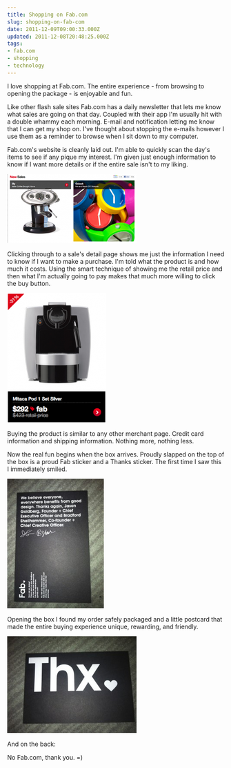 ```yaml
---
title: Shopping on Fab.com
slug: shopping-on-fab-com
date: 2011-12-09T09:00:33.000Z
updated: 2011-12-08T20:48:25.000Z
tags:
- fab.com
- shopping
- technology
---
```


I love shopping at Fab.com.  The entire experience - from browsing to opening the package - is enjoyable and fun.

Like other flash sale sites Fab.com has a daily newsletter that lets me know what sales are going on that day.  Coupled with their app I'm usually hit with a double whammy each morning.  E-mail and notification letting me know that I can get my shop on.  I've thought about stopping the e-mails however I use them as a reminder to browse when I sit down to my computer.

<!--more-->

Fab.com's website is cleanly laid out.  I'm able to quickly  scan the day's items to see if any pique my interest.  I'm given just enough information to know if I want more details or if the entire sale isn't to my liking.

<a href="http://blog.harrywolff.com/2011/12/shopping-on-fab-com/fab_browse/" rel="attachment wp-att-1945"><img src="/images/posts/2011/12/fab_browse-300x160.png" alt="" title="fab_browse" width="300" height="160" class="aligncenter size-medium wp-image-1945" /></a>

Clicking through to a sale's detail page shows me just the information I need to know if I want to make a purchase.  I'm told what the product is and how much it costs.  Using the smart technique of showing me the retail price and then what I'm actually going to pay makes that much more willing to click the buy button.

<a href="http://blog.harrywolff.com/2011/12/shopping-on-fab-com/fab_detail/" rel="attachment wp-att-1946"><img src="/images/posts/2011/12/fab_detail-229x300.png" alt="" title="fab_detail" width="229" height="300" class="aligncenter size-medium wp-image-1946" /></a>

Buying the product is similar to any other merchant page.  Credit card information and shipping information.  Nothing more, nothing less.

Now the real fun begins when the box arrives.  Proudly slapped on the top of the box is a proud Fab sticker and a Thanks sticker.  The first time I saw this I immediately smiled.

<a href="http://blog.harrywolff.com/2011/12/shopping-on-fab-com/fab_front/" rel="attachment wp-att-1947"><img src="/images/posts/2011/12/fab_front-224x300.jpg" alt="" title="fab_front" width="224" height="300" class="aligncenter size-medium wp-image-1947" /></a>

Opening the box I found my order safely packaged and a little postcard that made the entire buying experience unique, rewarding, and friendly.

<a href="http://blog.harrywolff.com/2011/12/shopping-on-fab-com/fab_back/" rel="attachment wp-att-1944"><img src="/images/posts/2011/12/fab_back-300x224.jpg" alt="" title="fab_back" width="300" height="224" class="aligncenter size-medium wp-image-1944" /></a>

And on the back:

No Fab.com, thank you. =)
